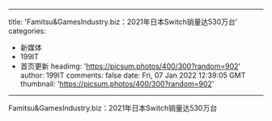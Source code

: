 
---
title: 'Famitsu&GamesIndustry.biz：2021年日本Switch销量达530万台'
categories: 
 - 新媒体
 - 199IT
 - 首页更新
headimg: 'https://picsum.photos/400/300?random=902'
author: 199IT
comments: false
date: Fri, 07 Jan 2022 12:39:05 GMT
thumbnail: 'https://picsum.photos/400/300?random=902'
---

<div>   
Famitsu&GamesIndustry.biz：2021年日本Switch销量达530万台  
</div>
            